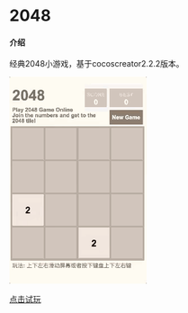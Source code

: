 # 2048

#### 介绍
经典2048小游戏，基于cocoscreator2.2.2版本。

![gif](./2048.gif)

[点击试玩](http://skyxu123.gitee.io/gamelover/games/2048/)

